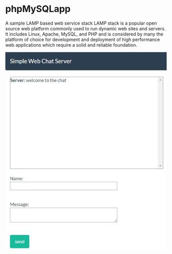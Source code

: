 # phpMySQLapp
A sample LAMP based web service stack
LAMP stack is a popular open source web platform commonly used to run dynamic web sites and servers. 
It includes Linux, Apache, MySQL, and PHP and is considered by many the platform of choice for development 
and deployment of high performance web applications which require a solid and reliable foundation.

![Alt text](https://github.com/Anirban2404/simpleChatServer/blob/master/screenshot.JPG "Screen Shot")
